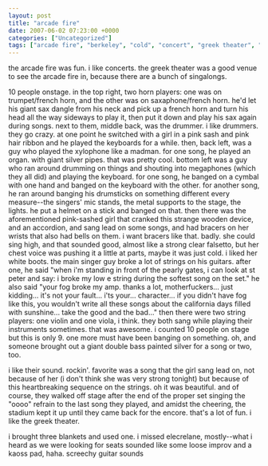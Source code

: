 ```yaml
---
layout: post
title: "arcade fire"
date: 2007-06-02 07:23:00 +0000
categories: ["Uncategorized"]
tags: ["arcade fire", "berkeley", "cold", "concert", "greek theater", "music", "summer"]
---
```


the arcade fire was fun. i like concerts. the greek theater was a good venue to see the arcade fire in, because there are a bunch of singalongs. 

10 people onstage. in the top right, two horn players: one was on trumpet/french horn, and the other was on saxaphone/french horn. he'd let his giant sax dangle from his neck and pick up a french horn and turn his head all the way sideways to play it, then put it down and play his sax again during songs. next to them, middle back, was the drummer. i like drummers. they go crazy. at one point he switched with a girl in a pink sash and pink hair ribbon and he played the keyboards for a while. then, back left, was a guy who played the xylophone like a madman. for one song, he played an organ. with giant silver pipes. that was pretty cool. bottom left was a guy who ran around drumming on things and shouting into megaphones (which they all did) and playing the keyboard. for one song, he banged on a cymbal with one hand and banged on the keyboard with the other. for another song, he ran around banging his drumsticks on something different every measure--the singers' mic stands, the metal supports to the stage, the lights. he put a helmet on a stick and banged on that. then there was the aforementioned pink-sashed girl that cranked this strange wooden device, and an accordion, and sang lead on some songs, and had bracers on her wrists that also had bells on them. i want bracers like that. badly. she could sing high, and that sounded good, almost like a strong clear falsetto, but her chest voice was pushing it a little at parts, maybe it was just cold. i liked her white boots. the main singer guy broke a lot of strings on his guitars. after one, he said "when i'm standing in front of the pearly gates, i can look at st peter and say: i broke my low e string during the softest song on the set." he also said "your fog broke my amp. thanks a lot, motherfuckers... just kidding... it's not your fault... i'ts your... character... if you didn't have fog like this, you wouldn't write all these songs about the california days filled with sunshine... take the good and the bad..." then there were two string players: one violin and one viola, i think. they both sang while playing their instruments sometimes. that was awesome. i counted 10 people on stage but this is only 9. one more must have been banging on something. oh, and someone brought out a giant double bass painted silver for a song or two, too.

i like their sound. rockin'. favorite was a song that the girl sang lead on, not because of her (i don't think she was very strong tonight) but because of this heartbreaking sequence on the strings. oh it was beautiful. and of course, they walked off stage after the end of the proper set singing the "oooo" refrain to the last song they played, and amidst the cheering, the stadium kept it up until they came back for the encore. that's a lot of fun. i like the greek theater.

i brought three blankets and used one. i missed elecrelane, mostly--what i heard as we were looking for seats sounded like some loose improv and a kaoss pad, haha. screechy guitar sounds